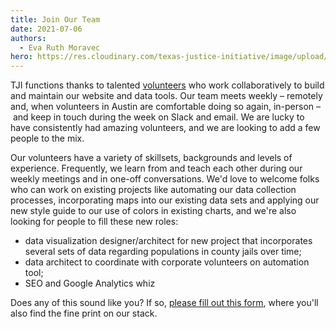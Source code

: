 ```yaml
---
title: Join Our Team
date: 2021-07-06
authors:
  - Eva Ruth Moravec
hero: https://res.cloudinary.com/texas-justice-initiative/image/upload/v1625582253/TJJ-icon-only_imqijs.png
---
```

TJI functions thanks to talented [volunteers](https://texasjusticeinitiative.org/about) who work collaboratively to build and maintain our website and data tools. Our team meets weekly – remotely and, when volunteers in Austin are comfortable doing so again, in-person – and keep in touch during the week on Slack and email. We are lucky to have consistently had amazing volunteers, and we are looking to add a few people to the mix. 

Our volunteers have a variety of skillsets, backgrounds and levels of experience. Frequently, we learn from and teach each other during our weekly meetings and in one-off conversations. We'd love to welcome folks who can work on existing projects like automating our data collection processes, incorporating maps into our existing data sets and applying our new style guide to our use of colors in existing charts, and we're also looking for people to fill these new roles: 

* data visualization designer/architect for new  project that incorporates several sets of data regarding populations in county jails over time; 
* data architect to coordinate with corporate volunteers on automation tool; 
* SEO and Google Analytics whiz  

Does any of this sound like you? If so, [please fill out this form](https://texasjusticeinitiative.org/volunteer), where you'll also find the fine print on our stack.
